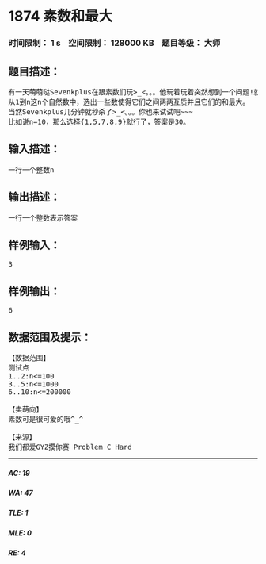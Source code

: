 # 1874 素数和最大   
### 时间限制： 1 s&nbsp;&nbsp;&nbsp;&nbsp;空间限制： 128000 KB&nbsp;&nbsp;&nbsp;&nbsp;题目等级： 大师  
## 题目描述：  

<pre>
有一天萌萌哒Sevenkplus在跟素数们玩>_<。。。他玩着玩着突然想到一个问题!就是这样的：  
从1到n这n个自然数中，选出一些数使得它们之间两两互质并且它们的和最大。  
当然Sevenkplus几分钟就秒杀了>_<。。。你也来试试吧~~~  
比如说n=10，那么选择{1,5,7,8,9}就行了，答案是30。
</pre>
  
  
## 输入描述：  

<pre>
一行一个整数n
</pre>
  
  
## 输出描述：  

<pre>
一行一个整数表示答案
</pre>
  
  
## 样例输入：  

<pre>
3
</pre>
  
  
## 样例输出：  

<pre>
6
</pre>
  
  
## 数据范围及提示：  

<pre>
【数据范围】
测试点  
1..2:n<=100  
3..5:n<=1000  
6..10:n<=200000
 
【卖萌向】
素数可是很可爱的哦^_^
 
【来源】
我们都爱GYZ摸你赛 Problem C Hard
</pre>
  
  
***  

##### AC: 19  
##### WA: 47  
##### TLE: 1  
##### MLE: 0  
##### RE: 4  
